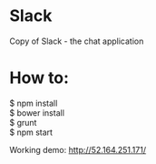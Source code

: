# Slack
Copy of Slack - the chat application

# How to:

$ npm install<br>
$ bower install<br>
$ grunt<br>
$ npm start

Working demo:
http://52.164.251.171/